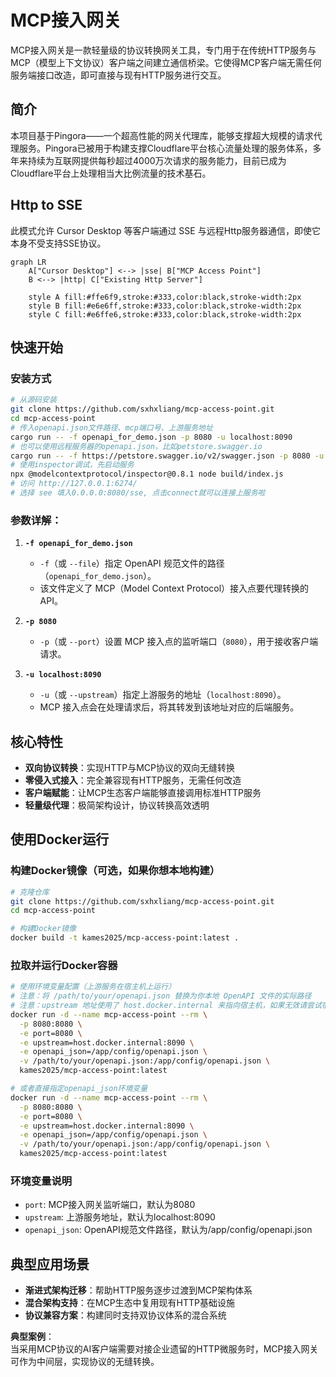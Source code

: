 # MCP接入网关  

MCP接入网关是一款轻量级的协议转换网关工具，专门用于在传统HTTP服务与MCP（模型上下文协议）客户端之间建立通信桥梁。它使得MCP客户端无需任何服务端接口改造，即可直接与现有HTTP服务进行交互。  

## 简介
本项目基于Pingora——一个超高性能的网关代理库，能够支撑超大规模的请求代理服务。Pingora已被用于构建支撑Cloudflare平台核心流量处理的服务体系，多年来持续为互联网提供每秒超过4000万次请求的服务能力，目前已成为Cloudflare平台上处理相当大比例流量的技术基石。

## Http to SSE
此模式允许 Cursor Desktop 等客户端通过 SSE 与远程Http服务器通信，即使它本身不受支持SSE协议。

```mermaid
graph LR
    A["Cursor Desktop"] <--> |sse| B["MCP Access Point"]
    B <--> |http| C["Existing Http Server"]

    style A fill:#ffe6f9,stroke:#333,color:black,stroke-width:2px
    style B fill:#e6e6ff,stroke:#333,color:black,stroke-width:2px
    style C fill:#e6ffe6,stroke:#333,color:black,stroke-width:2px
```

## 快速开始  

### 安装方式  
```bash
# 从源码安装
git clone https://github.com/sxhxliang/mcp-access-point.git
cd mcp-access-point
# 传入openapi.json文件路径、mcp端口号、上游服务地址
cargo run -- -f openapi_for_demo.json -p 8080 -u localhost:8090
# 也可以使用远程服务器的openapi.json，比如petstore.swagger.io
cargo run -- -f https://petstore.swagger.io/v2/swagger.json -p 8080 -u localhost:8090
# 使用inspector调试，先启动服务
npx @modelcontextprotocol/inspector@0.8.1 node build/index.js
# 访问 http://127.0.0.1:6274/
# 选择 see 填入0.0.0.0:8080/sse, 点击connect就可以连接上服务啦
```
 

### 参数详解：  
1. **`-f openapi_for_demo.json`**  
   - `-f`（或 `--file`）指定 OpenAPI 规范文件的路径（`openapi_for_demo.json`）。  
   - 该文件定义了 MCP（Model Context Protocol）接入点要代理转换的 API。  

2. **`-p 8080`**  
   - `-p`（或 `--port`）设置 MCP 接入点的监听端口（`8080`），用于接收客户端请求。  

3. **`-u localhost:8090`**  
   - `-u`（或 `--upstream`）指定上游服务的地址（`localhost:8090`）。  
   - MCP 接入点会在处理请求后，将其转发到该地址对应的后端服务。  



## 核心特性  

- **双向协议转换**：实现HTTP与MCP协议的双向无缝转换  
- **零侵入式接入**：完全兼容现有HTTP服务，无需任何改造  
- **客户端赋能**：让MCP生态客户端能够直接调用标准HTTP服务  
- **轻量级代理**：极简架构设计，协议转换高效透明  

## 使用Docker运行

### 构建Docker镜像（可选，如果你想本地构建）
```bash
# 克隆仓库
git clone https://github.com/sxhxliang/mcp-access-point.git
cd mcp-access-point

# 构建Docker镜像
docker build -t kames2025/mcp-access-point:latest .
```

### 拉取并运行Docker容器
```bash
# 使用环境变量配置（上游服务在宿主机上运行）
# 注意：将 /path/to/your/openapi.json 替换为你本地 OpenAPI 文件的实际路径
# 注意：upstream 地址使用了 host.docker.internal 来指向宿主机，如果无效请尝试宿主机的局域网IP
docker run -d --name mcp-access-point --rm \
  -p 8080:8080 \
  -e port=8080 \
  -e upstream=host.docker.internal:8090 \
  -e openapi_json=/app/config/openapi.json \
  -v /path/to/your/openapi.json:/app/config/openapi.json \
  kames2025/mcp-access-point:latest

# 或者直接指定openapi_json环境变量
docker run -d --name mcp-access-point --rm \
  -p 8080:8080 \
  -e port=8080 \
  -e upstream=host.docker.internal:8090 \
  -e openapi_json=/app/config/openapi.json \
  -v /path/to/your/openapi.json:/app/config/openapi.json \
  kames2025/mcp-access-point:latest
```

### 环境变量说明
- `port`: MCP接入网关监听端口，默认为8080
- `upstream`: 上游服务地址，默认为localhost:8090
- `openapi_json`: OpenAPI规范文件路径，默认为/app/config/openapi.json

## 典型应用场景  

- **渐进式架构迁移**：帮助HTTP服务逐步过渡到MCP架构体系  
- **混合架构支持**：在MCP生态中复用现有HTTP基础设施  
- **协议兼容方案**：构建同时支持双协议体系的混合系统  

**典型案例**：  
当采用MCP协议的AI客户端需要对接企业遗留的HTTP微服务时，MCP接入网关可作为中间层，实现协议的无缝转换。



